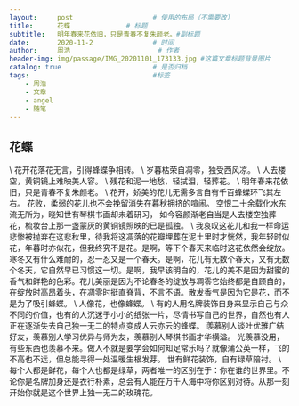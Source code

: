 ```yaml
---
layout:     post   				    # 使用的布局（不需要改）
title:      花蝶				# 标题 
subtitle:   明年春来花依旧，只是青春不复朱颜老。#副标题
date:       2020-11-2				# 时间
author:     周浩 						# 作者
header-img: img/passage/IMG_20201101_173133.jpg	#这篇文章标题背景图片
catalog: true 						# 是否归档
tags:								#标签
    - 周浩
    - 文章
    - angel
    - 随笔
---
```


## 花蝶


\  花开花落花无言，引得蜂蝶争相转。
\  岁暮枯荣自凋零，独受西风凉。
\  人去楼空，黄铜镜上难映美人容。
\  残花和泥一地愁，轻拭泪，轻葬花。
\  明年春来花依旧，只是青春不复朱颜老。
\  花开，娇美的花儿无需多言自有千百蜂蝶环飞其左右。
花败，柔弱的花儿也不会挽留消失在暮秋拥挤的喧闹。
空恨二十余载化水东流无所为，晓知世有琴棋书画却未着研习，
如今容颜渐老自当是人去楼空独葬花，梳妆台上那一盏蒙灰的黄铜镜照映的已是孤独。
\  我哀叹这花儿和我一样命运悲惨被抛弃在这悲秋里，待我将这凋落的花瓣埋葬在泥土里时才恍然，我年轻时似花，年暮时亦似花，但我终究不是花。是啊，等下个春天来临时这花依然会绽放。寒冬又有什么难耐的，忍一忍又是一个春天。是啊，花儿有无数个春天，又有无数个冬天，它自然早已习惯这一切。是啊，我早该明白的，花儿的美不是因为甜蜜的香气和鲜艳的色彩。花儿美丽是因为不论春冬的绽放与凋零它始终都是自顾自的，在绽放时高昂着头，在凋零时挺直脊背，不言不语。散发香气是因为它是花，而不是为了吸引蜂蝶。
\  人像花，也像蜂蝶。
\  有的人用名牌装饰自身来显示自己与众不同的价值，也有的人沉迷于小小的纸张一片，尽情书写自己的世界，自然也有人正在逐渐失去自己独一无二的特点变成人云亦云的蜂蝶。
羡慕别人谈吐优雅广结好友，羡慕别人学习优异与师为友，羡慕别人琴棋书画才华横溢。
光羡慕没用，有些东西也羡慕不来。做人不就是要学会如何知足常乐吗？就像蒲公英一样，飞的不高也不远，但总能寻得一处温暖生根发芽。
世有鲜花装饰，自有绿草陪衬。
\  每个人都是鲜花，每个人也都是绿草，两者唯一的区别在于：你在谁的世界里。不论你是名牌加身还是衣行朴素，总会有人能在万千人海中将你区别对待。从那一刻开始你就是这个世界上独一无二的玫瑰花。
